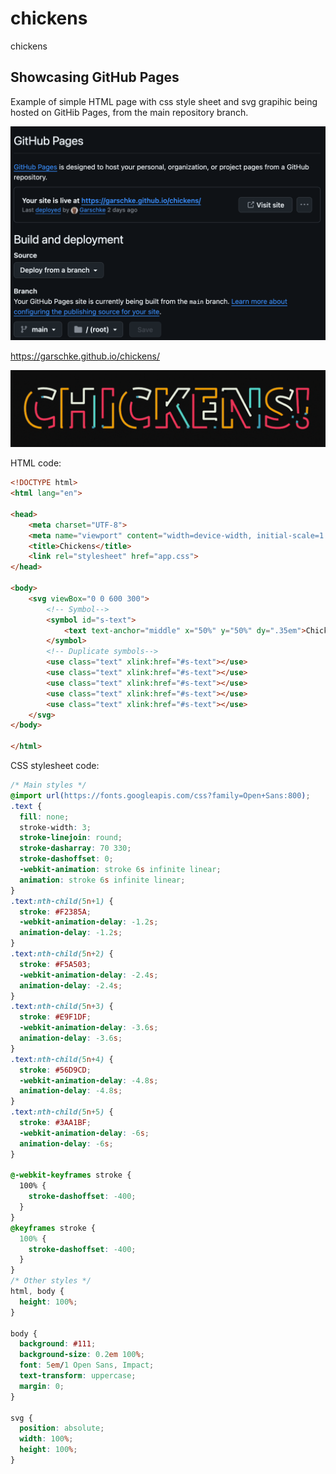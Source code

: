 # chickens
chickens

## Showcasing GitHub Pages
Example of simple HTML page with css style sheet and svg grapihic being hosted on GitHib Pages, from the main repository branch.

<img src="src/GitHub_Pages.png" style="width=200px" alt="GitHub Pages screen">


https://garschke.github.io/chickens/

![chickens](src/chickens.gif)


HTML code:

``` html
<!DOCTYPE html>
<html lang="en">

<head>
    <meta charset="UTF-8">
    <meta name="viewport" content="width=device-width, initial-scale=1.0">
    <title>Chickens</title>
    <link rel="stylesheet" href="app.css">
</head>

<body>
    <svg viewBox="0 0 600 300">
        <!-- Symbol-->
        <symbol id="s-text">
            <text text-anchor="middle" x="50%" y="50%" dy=".35em">Chickens!</text>
        </symbol>
        <!-- Duplicate symbols-->
        <use class="text" xlink:href="#s-text"></use>
        <use class="text" xlink:href="#s-text"></use>
        <use class="text" xlink:href="#s-text"></use>
        <use class="text" xlink:href="#s-text"></use>
        <use class="text" xlink:href="#s-text"></use>
    </svg>
</body>

</html>
```

CSS stylesheet code:

``` css
/* Main styles */
@import url(https://fonts.googleapis.com/css?family=Open+Sans:800);
.text {
  fill: none;
  stroke-width: 3;
  stroke-linejoin: round;
  stroke-dasharray: 70 330;
  stroke-dashoffset: 0;
  -webkit-animation: stroke 6s infinite linear;
  animation: stroke 6s infinite linear;
}
.text:nth-child(5n+1) {
  stroke: #F2385A;
  -webkit-animation-delay: -1.2s;
  animation-delay: -1.2s;
}
.text:nth-child(5n+2) {
  stroke: #F5A503;
  -webkit-animation-delay: -2.4s;
  animation-delay: -2.4s;
}
.text:nth-child(5n+3) {
  stroke: #E9F1DF;
  -webkit-animation-delay: -3.6s;
  animation-delay: -3.6s;
}
.text:nth-child(5n+4) {
  stroke: #56D9CD;
  -webkit-animation-delay: -4.8s;
  animation-delay: -4.8s;
}
.text:nth-child(5n+5) {
  stroke: #3AA1BF;
  -webkit-animation-delay: -6s;
  animation-delay: -6s;
}

@-webkit-keyframes stroke {
  100% {
    stroke-dashoffset: -400;
  }
}
@keyframes stroke {
  100% {
    stroke-dashoffset: -400;
  }
}
/* Other styles */
html, body {
  height: 100%;
}

body {
  background: #111;
  background-size: 0.2em 100%;
  font: 5em/1 Open Sans, Impact;
  text-transform: uppercase;
  margin: 0;
}

svg {
  position: absolute;
  width: 100%;
  height: 100%;
}
```